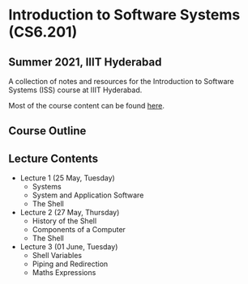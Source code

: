 # Introduction to Software Systems (CS6.201)
## Summer 2021, IIIT Hyderabad

A collection of notes and resources for the Introduction to Software Systems (ISS) course at IIIT Hyderabad.

Most of the course content can be found [here](https://serciiit.gitbook.io/introduction-to-software-systems/).

## Course Outline

## Lecture Contents
* Lecture 1 (25 May, Tuesday)
    - Systems
    - System and Application Software
    - The Shell
* Lecture 2 (27 May, Thursday)
    - History of the Shell
    - Components of a Computer
    - The Shell
* Lecture 3 (01 June, Tuesday)
    - Shell Variables
    - Piping and Redirection
    - Maths Expressions
